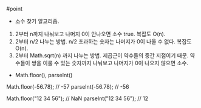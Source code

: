 #point
- 소수 찾기 알고리즘.
1. 2부터 n까지 나눠보고 나머지 0이 안나오면 소수 true. 복잡도 O(n).
2. 2부터 n/2 나누는 방법. n/2 초과하는 숫자는 나머지가 0이 나올 수 없다. 복잡도 O(n).
3. 2부터 Math.sqrt(n) 까지 나누는 방법. 제곱근이 약수들의 중간 지점이기 때문.
	약수들이 쌍을 이룰 수 있는 숫자까지 나눠보고 나머지가 0이 나오지 않으면 소수.

- Math.floor(), parseInt()

Math.floor(-56.78); // -57
parseInt(-56.78); // -56

Math.floor("12 34 56"); // NaN
parseInt("12 34 56"); // 12
